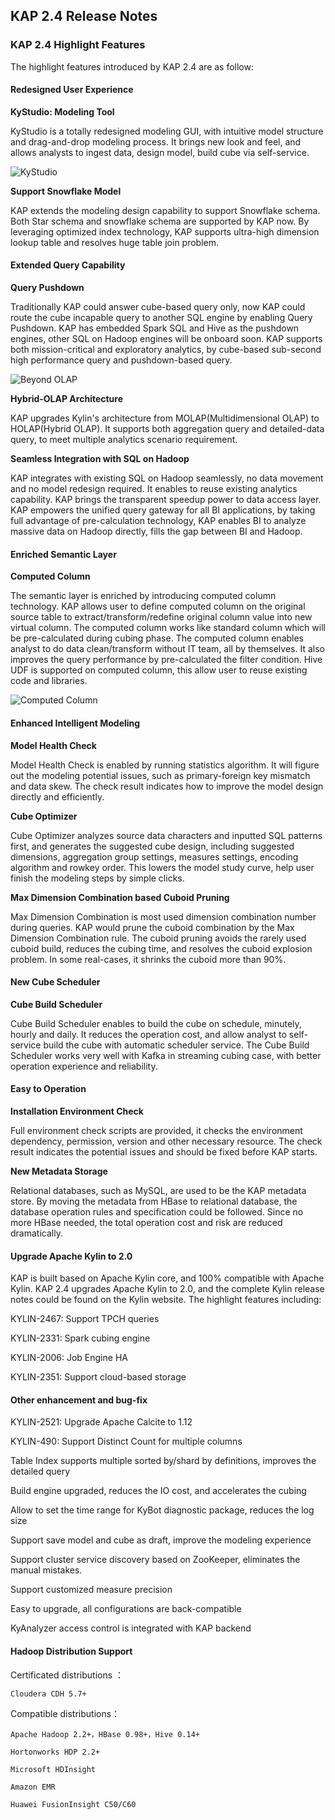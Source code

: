 ## KAP 2.4 Release Notes

### KAP 2.4 Highlight Features

The highlight features introduced by KAP 2.4 are as follow:

#### Redesigned User Experience

**KyStudio: Modeling Tool**

KyStudio is a totally redesigned modeling GUI, with intuitive model structure and drag-and-drop modeling process. It brings new look and feel, and allows analysts to ingest data, design model, build cube via self-service.  

![KyStudio](images/24_kystudio.png)

**Support Snowflake Model**

KAP extends the modeling design capability to support Snowflake schema. Both Star schema and snowflake schema are supported by KAP now. By leveraging optimized index technology, KAP supports ultra-high dimension lookup table and resolves huge table join problem.  

#### Extended Query Capability

**Query Pushdown** 

Traditionally KAP could answer cube-based query only, now KAP could route the cube incapable query to another SQL engine by enabling Query Pushdown. KAP has embedded Spark SQL and Hive as the pushdown engines, other SQL on Hadoop engines will be onboard soon. KAP supports both mission-critical and exploratory analytics, by cube-based sub-second high performance query and pushdown-based query.   

![Beyond OLAP](images/24_beyondolap.png)

**Hybrid-OLAP Architecture** 

KAP upgrades Kylin's architecture from MOLAP(Multidimensional OLAP) to HOLAP(Hybrid OLAP). It supports both aggregation query and detailed-data query, to meet multiple analytics scenario requirement. 

**Seamless Integration with SQL on Hadoop** 

KAP integrates with existing SQL on Hadoop seamlessly, no data movement and no model redesign required. It enables to reuse existing analytics capability. KAP brings the transparent speedup power to data access layer. KAP empowers the unified query gateway for all BI applications, by taking full advantage of pre-calculation technology, KAP enables BI to analyze massive data on Hadoop directly, fills the gap between BI and Hadoop.  

#### Enriched Semantic Layer

**Computed Column**

The semantic layer is enriched by introducing computed column technology. KAP allows user to define computed column on the original source table to extract/transform/redefine original column value into new virtual column. The computed column works like standard column which will be pre-calculated during cubing phase. The computed column enables analyst to do data clean/transform without IT team, all by themselves. It also improves the query performance by pre-calculated the filter condition. Hive UDF is supported on computed column, this allow user to reuse existing code and libraries. 

![Computed Column](images/24_computedcolumn.png)

#### Enhanced Intelligent Modeling

**Model Health Check**

Model Health Check is enabled by running statistics algorithm. It will figure out the modeling potential  issues, such as primary-foreign key mismatch and data skew. The check result indicates how to improve the model design directly and efficiently. 

**Cube Optimizer**

Cube Optimizer analyzes source data characters and inputted SQL patterns first, and generates the suggested cube design, including suggested dimensions, aggregation group settings, measures settings, encoding algorithm and rowkey order. This lowers the model study curve, help user finish the modeling steps by simple clicks. 

**Max Dimension Combination based Cuboid Pruning**

Max Dimension Combination is most used dimension combination number during queries. KAP would prune the cuboid combination by the Max Dimension Combination rule. The cuboid pruning avoids the rarely used cuboid build, reduces the cubing time, and resolves the cuboid explosion problem. In some real-cases, it shrinks the cuboid more than 90%. 

#### New Cube Scheduler

**Cube Build Scheduler**

Cube Build Scheduler enables to build the cube on schedule, minutely, hourly and daily. It reduces the operation cost, and allow analyst to self-service build the cube with automatic scheduler service. The Cube Build Scheduler works very well with Kafka in streaming cubing case, with better operation experience and reliability. 

#### Easy to Operation  

**Installation Environment Check**

Full environment check scripts are provided, it checks the environment dependency, permission, version and other necessary resource. The check result indicates the potential issues and should be fixed before KAP starts. 

**New Metadata Storage**

Relational databases, such as MySQL, are used to be the KAP metadata store. By moving the metadata from HBase to relational database, the database operation rules and specification could be followed.  Since no more HBase needed, the total operation cost and risk are reduced dramatically.

#### Upgrade Apache Kylin to 2.0

KAP is built based on Apache Kylin core, and 100% compatible with Apache Kylin. KAP 2.4 upgrades Apache Kylin to 2.0, and the complete Kylin release notes could be found on the Kylin website. The highlight features including:

KYLIN-2467: Support TPCH queries

KYLIN-2331: Spark cubing engine

KYLIN-2006: Job Engine HA

KYLIN-2351: Support cloud-based storage

#### Other enhancement and bug-fix

KYLIN-2521: Upgrade Apache Calcite to 1.12

KYLIN-490: Support Distinct Count for multiple columns

Table Index supports multiple sorted by/shard by definitions, improves the detailed query

Build engine upgraded, reduces the IO cost, and accelerates the cubing 

Allow to set the time range for KyBot diagnostic package, reduces the log size

Support save model and cube as draft, improve the modeling experience

Support cluster service discovery based on ZooKeeper, eliminates the manual mistakes. 

Support customized measure precision 

Easy to upgrade, all configurations are back-compatible

KyAnalyzer access control is integrated with KAP backend

#### Hadoop Distribution Support

 Certificated distributions ：

  	Cloudera CDH 5.7+

  Compatible distributions：

  	Apache Hadoop 2.2+，HBase 0.98+，Hive 0.14+

  	Hortonworks HDP 2.2+

  	Microsoft HDInsight

  	Amazon EMR

  	Huawei FusionInsight C50/C60